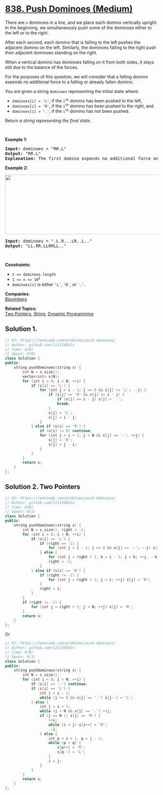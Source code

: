# [838. Push Dominoes (Medium)](https://leetcode.com/problems/push-dominoes/)

<p>There are <code>n</code> dominoes in a line, and we place each domino vertically upright. In the beginning, we simultaneously push some of the dominoes either to the left or to the right.</p>

<p>After each second, each domino that is falling to the left pushes the adjacent domino on the left. Similarly, the dominoes falling to the right push their adjacent dominoes standing on the right.</p>

<p>When a vertical domino has dominoes falling on it from both sides, it stays still due to the balance of the forces.</p>

<p>For the purposes of this question, we will consider that a falling domino expends no additional force to a falling or already fallen domino.</p>

<p>You are given a string <code>dominoes</code> representing the initial state where:</p>

<ul>
	<li><code>dominoes[i] = 'L'</code>, if the <code>i<sup>th</sup></code> domino has been pushed to the left,</li>
	<li><code>dominoes[i] = 'R'</code>, if the <code>i<sup>th</sup></code> domino has been pushed to the right, and</li>
	<li><code>dominoes[i] = '.'</code>, if the <code>i<sup>th</sup></code> domino has not been pushed.</li>
</ul>

<p>Return <em>a string representing the final state</em>.</p>

<p>&nbsp;</p>
<p><strong>Example 1:</strong></p>

<pre><strong>Input:</strong> dominoes = "RR.L"
<strong>Output:</strong> "RR.L"
<strong>Explanation:</strong> The first domino expends no additional force on the second domino.
</pre>

<p><strong>Example 2:</strong></p>
<img alt="" src="https://s3-lc-upload.s3.amazonaws.com/uploads/2018/05/18/domino.png" style="height: 196px; width: 512px;">
<pre><strong>Input:</strong> dominoes = ".L.R...LR..L.."
<strong>Output:</strong> "LL.RR.LLRRLL.."
</pre>

<p>&nbsp;</p>
<p><strong>Constraints:</strong></p>

<ul>
	<li><code>n == dominoes.length</code></li>
	<li><code>1 &lt;= n &lt;= 10<sup>5</sup></code></li>
	<li><code>dominoes[i]</code> is either <code>'L'</code>, <code>'R'</code>, or <code>'.'</code>.</li>
</ul>


**Companies**:  
[Bloomberg](https://leetcode.com/company/bloomberg)

**Related Topics**:  
[Two Pointers](https://leetcode.com/tag/two-pointers/), [String](https://leetcode.com/tag/string/), [Dynamic Programming](https://leetcode.com/tag/dynamic-programming/)

## Solution 1.

```cpp
// OJ: https://leetcode.com/problems/push-dominoes/
// Author: github.com/lzl124631x
// Time: O(N)
// Space: O(N)
class Solution {
public:
    string pushDominoes(string s) {
        int N = s.size();
        vector<int> v(N);
        for (int i = 0; i < N; ++i) {
            if (s[i] == 'L') {
                for (int j = i - 1; j >= 0 && s[j] != 'L'; --j) {
                    if (s[j] == 'R' && v[j] <= i - j) {
                        if (v[j] == i - j) s[j] = '.';
                        break;
                    }
                    s[j] = 'L';
                    v[j] = i - j;
                }
            } else if (s[i] == 'R') {
                if (v[i] != 0) continue;
                for (int j = i + 1; j < N && s[j] == '.'; ++j) {
                    s[j] = 'R';
                    v[j] = j - i;
                }
            }
        }
        return s;
    }
};
```

## Solution 2. Two Pointers

```cpp
// OJ: https://leetcode.com/problems/push-dominoes/
// Author: github.com/lzl124631x
// Time: O(N)
// Space: O(1)
class Solution {
public:
    string pushDominoes(string s) {
        int N = s.size(), right = -1;
        for (int i = 0; i < N; ++i) {
            if (s[i] == 'L') {
                if (right == -1) {
                    for (int j = i - 1; j >= 0 && s[j] == '.'; --j) s[j] = 'L';
                } else {
                    for (int j = right + 1, k = i - 1; j < k; ++j, --k) s[j] = 'R', s[k] = 'L';
                    right = -1;
                }
            } else if (s[i] == 'R') {
                if (right != -1) {
                    for (int j = right + 1; j < i; ++j) s[j] = 'R';
                }
                right = i;
            }
        }
        if (right != -1) {
            for (int j = right + 1; j < N; ++j) s[j] = 'R';
        }
        return s;
    }
};
```

Or

```cpp
// OJ: https://leetcode.com/problems/push-dominoes/
// Author: github.com/lzl124631x
// Time: O(N)
// Space: O(1)
class Solution {
public:
    string pushDominoes(string s) {
        int N = s.size();
        for (int i = 0; i < N; ++i) {
            if (s[i] == '.') continue;
            if (s[i] == 'L') {
                int j = i - 1;
                while (j >= 0 && s[j] == '.') s[j--] = 'L';
            } else {
                int j = i + 1;
                while (j < N && s[j] == '.') ++j;
                if (j == N || s[j] == 'R') {
                    ++i;
                    while (i < j) s[i++] = 'R';
                    --i;
                } else {
                    int p = i + 1, q = j - 1;
                    while (p < q) {
                        s[p++] = 'R';
                        s[q--] = 'L';
                    }
                    i = j;
                }
            }
        }
        return s;
    }
};
```